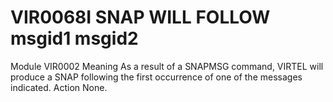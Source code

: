 # VIR0068I SNAP WILL FOLLOW msgid1 msgid2 
Module
    VIR0002
Meaning
    As a result of a SNAPMSG command, VIRTEL will produce a SNAP following the first occurrence of one of the messages indicated.
Action
    None.
